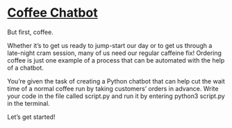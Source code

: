 # [Coffee Chatbot](https://www.codecademy.com/paths/build-chatbots-with-python/tracks/introduction-to-python-and-chatbots/modules/chatbot-evolution-and-dialog-trees/projects/coffee-chatbot)
But first, coffee.

Whether it’s to get us ready to jump-start our day or to get us through a late-night cram session, many of us need our regular caffeine fix! Ordering coffee is just one example of a process that can be automated with the help of a chatbot.

You’re given the task of creating a Python chatbot that can help cut the wait time of a normal coffee run by taking customers’ orders in advance. Write your code in the file called script.py and run it by entering python3 script.py in the terminal.

Let’s get started!
